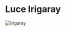 # Luce Irigaray

![Irigaray](https://workingwithluceirigaray.files.wordpress.com/2013/04/irigaray-by-cathy-bernheim.jpg)